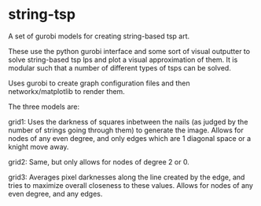 # string-tsp
A set of gurobi models for creating string-based tsp art.

These use the python gurobi interface and some sort of visual outputter to solve string-based tsp lps and plot a visual approximation of them. It is modular such that a number of different types of tsps can be solved.

Uses gurobi to create graph configuration files and then networkx/matplotlib to render them.

The three models are:

grid1:
Uses the darkness of squares inbetween the nails (as judged by the number of strings going through them) to generate the image. Allows for nodes of any even degree, and only edges which are 1 diagonal space or a knight move away.

grid2:
Same, but only allows for nodes of degree 2 or 0.

grid3:
Averages pixel darknesses along the line created by the edge, and tries to maximize overall closeness to these values. Allows for nodes of any even degree, and any edges.
